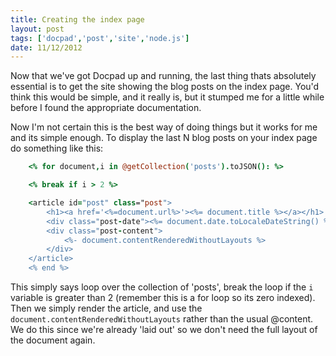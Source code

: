 ```yaml
---
title: Creating the index page
layout: post
tags: ['docpad','post','site','node.js']
date: 11/12/2012
---
```

Now that we've got Docpad up and running, the last thing thats absolutely essential is to get the site showing the blog posts on the index page. You'd think this would be simple, and it really is, but it stumped me for a little while before I found the appropriate documentation.

Now I'm not certain this is the best way of doing things but it works for me and its simple enough. To display the last N blog posts on your index page do something like this:

```coffeescript
	<% for document,i in @getCollection('posts').toJSON(): %>

	<% break if i > 2 %>

	<article id="post" class="post">
		<h1><a href='<%=document.url%>'><%= document.title %></a></h1>
		<div class="post-date"><%= document.date.toLocaleDateString() %></div>
		<div class="post-content">
			<%- document.contentRenderedWithoutLayouts %>
		</div>
	</article>
	<% end %>
```

This simply says loop over the collection of 'posts', break the loop if the `i` variable is greater than 2 (remember this is a for loop so its zero indexed). Then we simply render the article, and use the `document.contentRenderedWithoutLayouts` rather than the usual @content. We do this since we're already 'laid out' so we don't need the full layout of the document again.